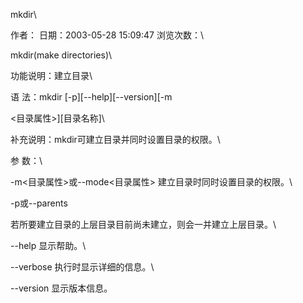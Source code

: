 mkdir\

作者： 日期：2003-05-28 15:09:47 浏览次数：\

mkdir(make directories)\

功能说明：建立目录\

语 法：mkdir \[-p\]\[\--help\]\[\--version\]\[-m

\<目录属性\>\]\[目录名称\]\

补充说明：mkdir可建立目录并同时设置目录的权限。\

参 数：\

-m\<目录属性\>或\--mode\<目录属性\> 建立目录时同时设置目录的权限。\

-p或\--parents

若所要建立目录的上层目录目前尚未建立，则会一并建立上层目录。\

\--help 显示帮助。\

\--verbose 执行时显示详细的信息。\

\--version 显示版本信息。

